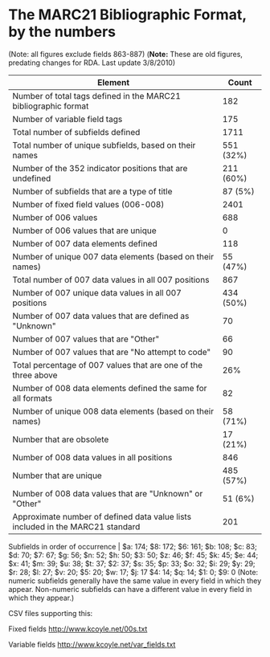 # The MARC21 Bibliographic Format, by the numbers

(Note: all figures exclude fields 863-887)
(**Note:** These are old figures, predating changes for RDA. Last update 3/8/2010)
 
 
| Element | Count |
| ------- | ----- |
| Number of total tags defined in the MARC21 bibliographic format | 182 |
| Number of variable field tags | 175 |
| Total number of subfields defined | 1711 |
| Total number of unique subfields, based on their names |  551 (32%) |
| Number of the 352 indicator positions that are undefined | 211 (60%) |
| Number of subfields that are a type of title | 87 (5%) |
| Number of fixed field values (006-008) | 2401 |
| Number of 006 values | 688 |
| Number of 006 values that are unique | 0 |
| Number of 007 data elements defined | 118 |
| Number of unique 007 data elements (based on their names) | 55 (47%) |
| Total number of 007 data values in all 007 positions | 867 |
| Number of 007 unique data values in all 007 positions | 434 (50%) |
| Number of 007 data values that are defined as "Unknown" | 70 |
| Number of 007 values that are "Other" | 66 |
| Number of 007 values that are "No attempt to code" | 90 |
| Total percentage of 007 values that are one of the three above | 26% |
| Number of 008 data elements defined the same for all formats | 82 |
| Number of unique 008 data elements (based on their names) | 58 (71%) |
| Number that are obsolete | 17 (21%) |
| Number of 008 data values in all positions | 846 |
| Number that are unique | 485 (57%) |
| Number of 008 data values that are "Unknown" or "Other" | 51 (6%) |
| Approximate number of defined data value lists included in the MARC21 standard | 201 |

Subfields in order of occurrence | $a: 174; $8: 172; $6: 161; $b: 108; $c: 83; $d: 70; $7: 67; $g: 56; $n: 52; $h: 50; $3: 50; $z: 46; $f: 45; $k: 45; $e: 44; $x: 41; $m: 39; $u: 38; $t: 37; $2: 37; $s: 35; $p: 33; $o: 32; $i: 29; $y: 29; $r: 28; $l: 27; $v: 20; $5: 20; $w: 17; $j: 17 $4: 14; $q: 14; $1: 0; $9: 0 (Note: numeric subfields generally have the same value in every field in which they appear. Non-numeric subfields can have a different value in every field in which they appear.)
 
CSV files supporting this:

Fixed fields  http://www.kcoyle.net/00s.txt

Variable fields   http://www.kcoyle.net/var_fields.txt
